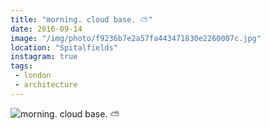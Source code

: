 ```yaml
---
title: "morning. cloud base. ⛅️"
date: 2016-09-14
image: "/img/photo/f9236b7e2a57fa443471830e2260007c.jpg"
location: "Spitalfields"
instagram: true
tags:
 - london
 - architecture
---
```


![morning. cloud base. ⛅️](/img/photo/f9236b7e2a57fa443471830e2260007c.jpg)
